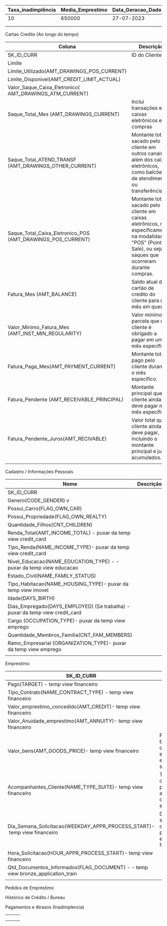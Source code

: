 | Taxa_inadimplência | Media_Emprestimo | Data_Geracao_Dado |
| ------------------ | ---------------- | ----------------- |
| 10                 | 650000           | 27-07-2023        |
|                    |                  |                   |
|                    |                  |                   |

Cartao Credito (Ao longo do tempo)

| Coluna                                                      | Descrição                                                                                                                                                         |     |
| ----------------------------------------------------------- | ----------------------------------------------------------------------------------------------------------------------------------------------------------------- | --- |
| SK_ID_CURR                                                  | ID do Cliente                                                                                                                                                     |     |
| Limite                                                      |                                                                                                                                                                   |     |
| Limite_Utilizado(AMT_DRAWINGS_POS_CURRENT)                  |                                                                                                                                                                   |     |
| Limite_Disponivel(AMT_CREDIT_LIMIT_ACTUAL)                  |                                                                                                                                                                   |     |
| Valor_Saque_Caixa_Eletronico( AMT_DRAWINGS_ATM_CURRENT)     |                                                                                                                                                                   |     |
| Saque_Total_Mes (AMT_DRAWINGS_CURRENT)                      | Inclui transações em caixas eletrônicos e compras                                                                                                                 |     |
| Saque_Total_ATEND_TRANSF (AMT_DRAWINGS_OTHER_CURRENT)       | Montante total sacado pelo cliente em outros canais além dos caixas eletrônicos, como balcões de atendimento ou transferências.                                   |     |
| Saque_Total_Caixa_Eletronico_POS (AMT_DRAWINGS_POS_CURRENT) | Montante total sacado pelo cliente em caixas eletrônicos, mas especificamente na modalidade "POS" (Point of Sale), ou seja, saques que ocorreram durante compras. |     |
| Fatura_Mes (AMT_BALANCE)                                    | Saldo atual do cartão de crédito do cliente para o mês em questão                                                                                                 |     |
| Valor_Minimo_Fatura_Mes (AMT_INST_MIN_REGULARITY)           | Valor mínimo da parcela que o cliente é obrigado a pagar em um mês específico.                                                                                    |     |
| Fatura_Paga_Mes(AMT_PAYMENT_CURRENT)                        | Montante total pago pelo cliente durante o mês específico.                                                                                                        |     |
| Fatura_Pendente (AMT_RECEIVABLE_PRINCIPAL)                  | Montante principal que o cliente ainda deve pagar no mês específico.                                                                                              |     |
| Fatura_Pendente_Juros(AMT_RECIVABLE)                        | Valor total que o cliente ainda deve pagar, incluindo o montante principal e juros acumulados.                                                                    |     |
|                                                             |                                                                                                                                                                   |     |

Cadastro / Informações Pessoais

| Nome                                                                         | Descrição | Idade |
| ---------------------------------------------------------------------------- | --------- | ----- |
| SK_ID_CURR                                                                   |           |       |
| Genero(CODE_GENDER) v                                                        |           |       |
| Possui_Carro(FLAG_OWN_CAR)                                                   |           |       |
| Possui_Propriedade(FLAG_OWN_REALTY)                                          |           |       |
| Quantidade_Filhos(CNT_CHILDREN)                                              |           |       |
| Renda_Total(AMT_INCOME_TOTAL) - puxar da temp view credit_card               |           |       |
| Tipo_Renda(NAME_INCOME_TYPE)- puxar da temp view credit_card                 |           |       |
| Nivel_Educacao(NAME_EDUCATION_TYPE) - - puxar da temp view educacao          |           |       |
| Estado_Civil(NAME_FAMILY_STATUS)                                             |           |       |
| Tipo_Habitacao(NAME_HOUSING_TYPE)- puxar da temp view imovel                 |           |       |
| Idade(DAYS_BIRTH)                                                            |           |       |
| Dias_Empregado(DAYS_EMPLOYED) (Se trabalha) - puxar da temp view credit_card |           |       |
| Cargo (OCCUPATION_TYPE)- puxar da temp view emprego                          |           |       |
| Quantidade_Membros_Familia(CNT_FAM_MEMBERS)                                  |           |       |
| Ramo_Empresarial (ORGANIZATION_TYPE)- puxar da temp view emprego             |           |       |
|                                                                              |           |       |

Emprestimo

| SK_ID_CURR                                                                      |                                                                    |     |
| ------------------------------------------------------------------------------- | ------------------------------------------------------------------ | --- |
| Pago(TARGET) - temp view financeiro                                             |                                                                    |     |
| Tipo_Contrato(NAME_CONTRACT_TYPE) - temp view financeiro                        |                                                                    |     |
| Valor_emprestimo_concedido(AMT_CREDIT)- temp view financeiro                    |                                                                    |     |
| Valor_Anuidade_emprestimo(AMT_ANNUITY)- temp view financeiro                    |                                                                    |     |
| Valor_bens(AMT_GOODS_PRICE)- temp view financeiro                               | Preço dos bens para os quais o empréstimo está sendo solicitado    |     |
| Acompanhantes_Cliente(NAME_TYPE_SUITE)- temp view financeiro                    | Tipo de conjunto de pessoas que aconpanham o cliente no empréstimo |     |
| Dia_Semana_Solicitacao(WEEKDAY_APPR_PROCESS_START)- temp view financeiro        | Dia da semana em que o pedido de empréstimo foi iniciado           |     |
| Hora_Solicitacao(HOUR_APPR_PROCESS_START)- temp view financeiro                 |                                                                    |     |
| Qtd_Documentos_Informados(FLAG_DOCUMENT) - - temp view bronze_application_train |                                                                    |     |
|                                                                                 |                                                                    |     |

Pedidos de Empréstimo

Histórico de Crédito / Bureau

Pagamentos e Atrasos (Inadimplencia)

|     |     |     |
| --- | --- | --- |
|     |     |     |
|     |     |     |
|     |     |     |
